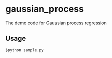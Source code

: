 # gaussian_process
The demo code for Gaussian process regression

## Usage  
```shell
$python sample.py
```
